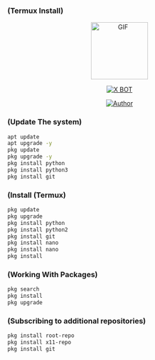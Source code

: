   ### (Termux Install)

<p align="center">
<img src="https://d.top4top.io/p_1837luigd0.gif" alt="GIF" width="128" height="128"/>
</p>
<p align="center">
<a href="#"><img title="X BOT" src="https://img.shields.io/badge/Dark-Bot-blue?colorA=%23ff0000&colorB=%23017e40&style=for-the-badge"></a>
</p>
<p align="center">
<a href="https://github.com/MEHAJIBSHA"><img title="Author" src="https://img.shields.io/badge/Author-MrDevils-orange.svg?style=for-the-badge&logo=github"></a>
</p>


### (Update The system)

````bash
apt update
apt upgrade -y
pkg update 
pkg upgrade -y
pkg install python
pkg install python3
pkg install git
````

### (Install (Termux)

````bash
pkg update
pkg upgrade
pkg install python
pkg install python2
pkg install git
pkg install nano
pkg install nano
pkg install
````


### (Working With Packages)

````bash
pkg search
pkg install
pkg upgrade
````

### (Subscribing to additional repositories)

````bash
pkg install root-repo
pkg install x11-repo
pkg install git
````
